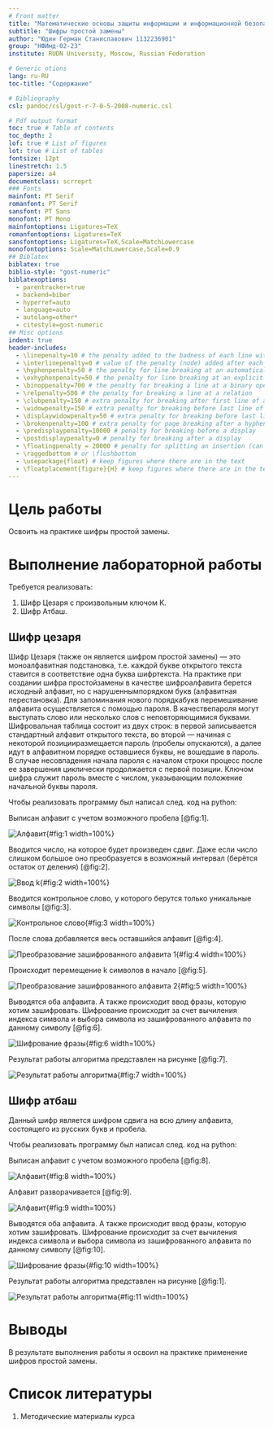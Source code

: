 ```yaml
---
# Front matter
title: "Математические основы защиты информации и информационной безопасности. Отчет по лабораторной работе №1"
subtitle: "Шифры простой замены"
author: "Юдин Герман Станиславович 1132236901"
group: "НФИмд-02-23"
institute: RUDN University, Moscow, Russian Federation

# Generic otions
lang: ru-RU
toc-title: "Содержание"

# Bibliography
csl: pandoc/csl/gost-r-7-0-5-2008-numeric.csl

# Pdf output format
toc: true # Table of contents
toc_depth: 2
lof: true # List of figures
lot: true # List of tables
fontsize: 12pt
linestretch: 1.5
papersize: a4
documentclass: scrreprt
### Fonts
mainfont: PT Serif
romanfont: PT Serif
sansfont: PT Sans
monofont: PT Mono
mainfontoptions: Ligatures=TeX
romanfontoptions: Ligatures=TeX
sansfontoptions: Ligatures=TeX,Scale=MatchLowercase
monofontoptions: Scale=MatchLowercase,Scale=0.9
## Biblatex
biblatex: true
biblio-style: "gost-numeric"
biblatexoptions:
  - parentracker=true
  - backend=biber
  - hyperref=auto
  - language=auto
  - autolang=other*
  - citestyle=gost-numeric
## Misc options
indent: true
header-includes:
  - \linepenalty=10 # the penalty added to the badness of each line within a paragraph (no associated penalty node) Increasing the value makes tex try to have fewer lines in the paragraph.
  - \interlinepenalty=0 # value of the penalty (node) added after each line of a paragraph.
  - \hyphenpenalty=50 # the penalty for line breaking at an automatically inserted hyphen
  - \exhyphenpenalty=50 # the penalty for line breaking at an explicit hyphen
  - \binoppenalty=700 # the penalty for breaking a line at a binary operator
  - \relpenalty=500 # the penalty for breaking a line at a relation
  - \clubpenalty=150 # extra penalty for breaking after first line of a paragraph
  - \widowpenalty=150 # extra penalty for breaking before last line of a paragraph
  - \displaywidowpenalty=50 # extra penalty for breaking before last line before a display math
  - \brokenpenalty=100 # extra penalty for page breaking after a hyphenated line
  - \predisplaypenalty=10000 # penalty for breaking before a display
  - \postdisplaypenalty=0 # penalty for breaking after a display
  - \floatingpenalty = 20000 # penalty for splitting an insertion (can only be split footnote in standard LaTeX)
  - \raggedbottom # or \flushbottom
  - \usepackage{float} # keep figures where there are in the text
  - \floatplacement{figure}{H} # keep figures where there are in the text
---
```


# Цель работы

Освоить на практике шифры простой замены.

# Выполнение лабораторной работы

Требуется реализовать:

1. Шифр Цезаря с произвольным ключом K.
2. Шифр Атбаш.

## Шифр цезаря

Шифр Цезаря (также он является шифром простой замены) — это моноалфавитная подстановка, т.е. 
каждой букве открытого текста ставится в соответствие одна буква шифртекста. 
На практике при создании шифра простойзамены в качестве шифроалфавита берется исходный алфавит, но с нарушеннымпорядком букв (алфавитная перестановка). 
Для запоминания нового порядкабукв перемешивание алфавита осуществляется с помощью пароля. 
В качествепароля могут выступать слово или несколько слов с неповторяющимися буквами.
Шифровальная таблица состоит из двух строк: в первой записывается стандартный алфавит открытого текста, 
во второй — начиная с некоторой позицииразмещается пароль (пробелы опускаются), 
а далее идут в алфавитном порядке оставшиеся буквы, не вошедшие в пароль. 
В случае несовпадения начала пароля с началом строки процесс после ее завершения циклически продолжается с первой позиции. 
Ключом шифра служит пароль вместе с числом, указывающим положение начальной буквы пароля.

Чтобы реализовать программу был написал след. код на python:

Выписан алфавит с учетом возможного пробела [@fig:1].

![Алфавит](img/1.png){#fig:1 width=100%}

Вводится число, на которое будет произведен сдвиг. Даже если число слишком большое оно преобразуется в возможный интервал (берётся остаток от деления) [@fig:2].

![Ввод k](img/2.png){#fig:2 width=100%}

Вводится контрольное слово, у которого берутся только уникальные символы [@fig:3].

![Контрольное слово](img/3.png){#fig:3 width=100%}

После слова добавляется весь оставшийся алфавит [@fig:4].

![Преобразование зашифрованного алфавита 1](img/4.png){#fig:4 width=100%}

Происходит перемещение k символов в начало [@fig:5].

![Преобразование зашифрованного алфавита 2](img/5.png){#fig:5 width=100%}

Выводятся оба алфавита. А также происходит ввод фразы, которую хотим зашифровать. Шифрование происходит за счет вычиления индекса символа и выбора символа из зашифрованного алфавита по данному символу [@fig:6].

![Шифрование фразы](img/6.png){#fig:6 width=100%}

Результат работы алгоритма представлен на рисунке [@fig:7].

![Результат работы алгоритма](img/7.png){#fig:7 width=100%}

## Шифр атбаш

Данный шифр является шифром сдвига на всю длину алфавита, состоящего из русских букв и пробела.

Чтобы реализовать программу был написал след. код на python:

Выписан алфавит с учетом возможного пробела [@fig:8].

![Алфавит](img/1.png){#fig:8 width=100%}

Алфавит разворачивается [@fig:9].

![Алфавит](img/8.png){#fig:9 width=100%}

Выводятся оба алфавита. А также происходит ввод фразы, которую хотим зашифровать. Шифрование происходит за счет вычиления индекса символа и выбора символа из зашифрованного алфавита по данному символу [@fig:10].

![Шифрование фразы](img/6.png){#fig:10 width=100%}

Результат работы алгоритма представлен на рисунке [@fig:1].

![Результат работы алгоритма](img/9.png){#fig:11 width=100%}

# Выводы

В результате выполнения работы я освоил на практике применение шифров простой замены.

# Список литературы

1. Методические материалы курса
